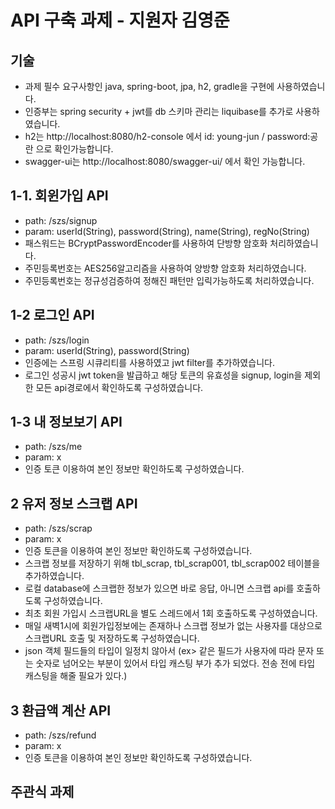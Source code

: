 # API 구축 과제 - 지원자 김영준

## 기술
- 과제 필수 요구사항인 java, spring-boot, jpa, h2, gradle을 구현에 사용하였습니다.
- 인증부는 spring security + jwt를 db 스키마 관리는 liquibase를 추가로 사용하였습니다.
- h2는 http://localhost:8080/h2-console 에서 id: young-jun / password:공란 으로 확인가능합니다.
- swagger-ui는 http://localhost:8080/swagger-ui/ 에서 확인 가능합니다.

## 1-1. 회윈가입 API
- path: /szs/signup
- param: userId(String), password(String), name(String), regNo(String)
- 패스워드는 BCryptPasswordEncoder를 사용하여 단방향 암호화 처리하였습니다.
- 주민등록번호는 AES256알고리즘을 사용하여 양방향 암호화 처리하였습니다.
- 주민등록번호는 정규성검증하여 정해진 패턴만 입릭가능하도록 처리하였습니다.

## 1-2 로그인 API
- path: /szs/login
- param: userId(String), password(String)
- 인증에는 스프링 시큐리티를 사용하였고 jwt filter를 추가하였습니다.
- 로그인 성공시 jwt token을 발급하고 해당 토큰의 유효성을 signup, login을 제외한 모든 api경로에서 확인하도록 구성하였습니다.

## 1-3 내 정보보기 API
- path: /szs/me
- param: x
- 인증 토큰 이용하여 본인 정보만 확인하도록 구성하였습니다.

## 2 유저 정보 스크랩 API
- path: /szs/scrap
- param: x
- 인증 토큰을 이용하여 본인 정보만 확인하도록 구성하였습니다.
- 스크랩 정보를 저장하기 위해 tbl_scrap, tbl_scrap001, tbl_scrap002 테이블을 추가하였습니다.
- 로컬 database에 스크랩한 정보가 있으면 바로 응답, 아니면 스크랩 api를 호출하도록 구성하였습니다.
- 최초 회원 가입시 스크랩URL을 별도 스레드에서 1회 호출하도록 구성하였습니다.
- 매일 새벽1시에 회원가입정보에는 존재하나 스크랩 정보가 없는 사용자를 대상으로 스크랩URL 호출 및 저장하도록 구성하였습니다.
- json 객체 필드들의 타입이 일정치 않아서 (ex> 같은 필드가 사용자에 따라 문자 또는 숫자로 넘어오는 부분이 있어서 타입 캐스팅 부가 추가 되었다. 전송 전에 타입 캐스팅을 해줄 필요가 있다.)

## 3 환급액 계산 API
- path: /szs/refund
- param: x
- 인증 토큰을 이용하여 본인 정보만 확인하도록 구성하였습니다.

## 주관식 과제